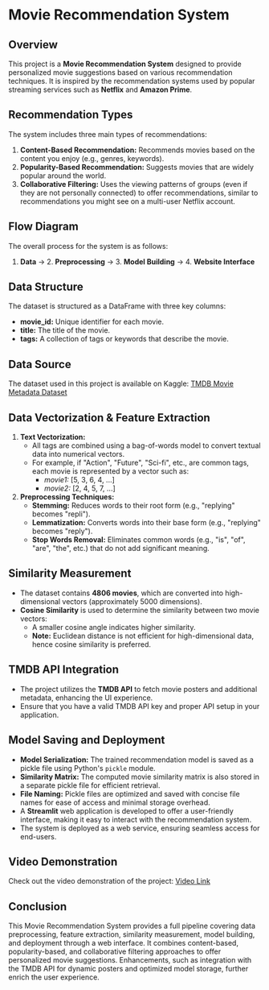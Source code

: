 # Movie Recommendation System

## Overview
This project is a **Movie Recommendation System** designed to provide personalized movie suggestions based on various recommendation techniques. It is inspired by the recommendation systems used by popular streaming services such as **Netflix** and **Amazon Prime**.

## Recommendation Types
The system includes three main types of recommendations:
1. **Content-Based Recommendation:** Recommends movies based on the content you enjoy (e.g., genres, keywords).
2. **Popularity-Based Recommendation:** Suggests movies that are widely popular around the world.
3. **Collaborative Filtering:** Uses the viewing patterns of groups (even if they are not personally connected) to offer recommendations, similar to recommendations you might see on a multi-user Netflix account.

## Flow Diagram
The overall process for the system is as follows:
1. **Data** → 2. **Preprocessing** → 3. **Model Building** → 4. **Website Interface** 

## Data Structure
The dataset is structured as a DataFrame with three key columns:
- **movie_id:** Unique identifier for each movie.
- **title:** The title of the movie.
- **tags:** A collection of tags or keywords that describe the movie.

## Data Source
The dataset used in this project is available on Kaggle:
[TMDB Movie Metadata Dataset](https://www.kaggle.com/datasets/tmdb/tmdb-movie-metadata)

## Data Vectorization & Feature Extraction
1. **Text Vectorization:**
   - All tags are combined using a bag-of-words model to convert textual data into numerical vectors.
   - For example, if "Action", "Future", "Sci-fi", etc., are common tags, each movie is represented by a vector such as:
     - *movie1:* [5, 3, 6, 4, ...]
     - *movie2:* [2, 4, 5, 7, ...]
2. **Preprocessing Techniques:**
   - **Stemming:** Reduces words to their root form (e.g., "replying" becomes "repli").
   - **Lemmatization:** Converts words into their base form (e.g., "replying" becomes "reply").
   - **Stop Words Removal:** Eliminates common words (e.g., "is", "of", "are", "the", etc.) that do not add significant meaning.

## Similarity Measurement
- The dataset contains **4806 movies**, which are converted into high-dimensional vectors (approximately 5000 dimensions).
- **Cosine Similarity** is used to determine the similarity between two movie vectors:
  - A smaller cosine angle indicates higher similarity.
  - **Note:** Euclidean distance is not efficient for high-dimensional data, hence cosine similarity is preferred.

## TMDB API Integration
- The project utilizes the **TMDB API** to fetch movie posters and additional metadata, enhancing the UI experience.
- Ensure that you have a valid TMDB API key and proper API setup in your application.

## Model Saving and Deployment
- **Model Serialization:** The trained recommendation model is saved as a pickle file using Python's `pickle` module.
- **Similarity Matrix:** The computed movie similarity matrix is also stored in a separate pickle file for efficient retrieval.
- **File Naming:** Pickle files are optimized and saved with concise file names for ease of access and minimal storage overhead.
- A **Streamlit** web application is developed to offer a user-friendly interface, making it easy to interact with the recommendation system.
- The system is deployed as a web service, ensuring seamless access for end-users.

## Video Demonstration
Check out the video demonstration of the project:
[Video Link](https://example.com/video-demo)  

## Conclusion
This Movie Recommendation System provides a full pipeline covering data preprocessing, feature extraction, similarity measurement, model building, and deployment through a web interface. It combines content-based, popularity-based, and collaborative filtering approaches to offer personalized movie suggestions. Enhancements, such as integration with the TMDB API for dynamic posters and optimized model storage, further enrich the user experience.
